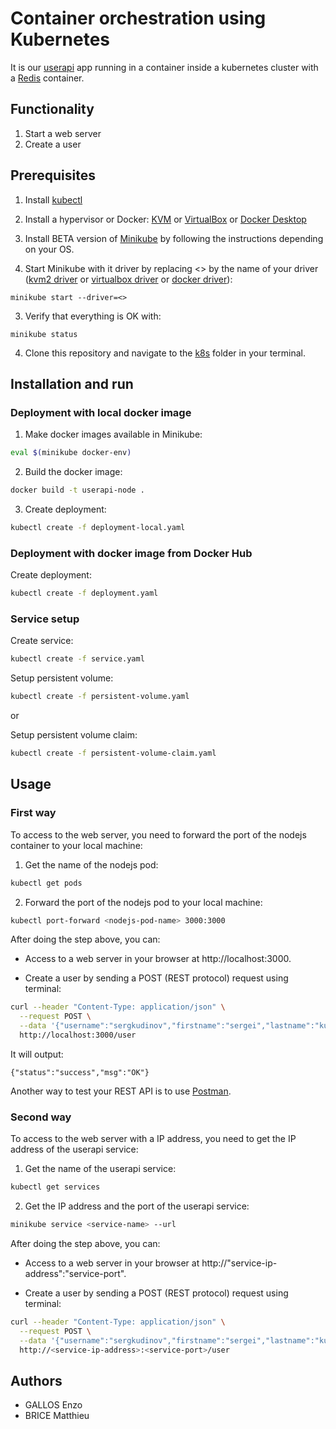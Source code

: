 # Container orchestration using Kubernetes

It is our [userapi](https://github.com/enzo2346/devops-project/tree/main/userapi) app running in a container inside a kubernetes cluster with a [Redis](https://redis.io/) container.

## Functionality

1. Start a web server
2. Create a user

## Prerequisites

1. Install [kubectl](https://kubernetes.io/docs/tasks/tools/)

2. Install a hypervisor or Docker: [KVM](https://minikube.sigs.k8s.io/docs/drivers/kvm2/) or [VirtualBox](https://www.virtualbox.org/wiki/Downloads) or [Docker Desktop](https://www.docker.com/products/docker-desktop/)

3. Install BETA version of [Minikube](https://kubernetes.io/docs/tasks/tools/install-minikube/) by following the instructions depending on your OS.

4. Start Minikube with it driver by replacing <> by the name of your driver ([kvm2 driver](https://minikube.sigs.k8s.io/docs/drivers/kvm2/) or [virtualbox driver](https://minikube.sigs.k8s.io/docs/drivers/virtualbox/) or [docker driver](https://minikube.sigs.k8s.io/docs/drivers/docker/)):

```
minikube start --driver=<>
```

3. Verify that everything is OK with:

```
minikube status
```

4. Clone this repository and navigate to the [k8s](https://github.com/enzo2346/devops-project/tree/main/k8s) folder in your terminal.

## Installation and run

### Deployment with local docker image

1. Make docker images available in Minikube:

```bash
eval $(minikube docker-env)
```

2. Build the docker image:

```bash
docker build -t userapi-node .
```

3. Create deployment:

```bash
kubectl create -f deployment-local.yaml
```

### Deployment with docker image from Docker Hub

Create deployment:

```bash
kubectl create -f deployment.yaml
```

### Service setup

Create service:

```bash
kubectl create -f service.yaml
```

Setup persistent volume:

```bash
kubectl create -f persistent-volume.yaml
```

or 

Setup persistent volume claim:

```bash
kubectl create -f persistent-volume-claim.yaml
```

## Usage

### First way

To access to the web server, you need to forward the port of the nodejs container to your local machine:

1. Get the name of the nodejs pod:

```bash
kubectl get pods
```

2. Forward the port of the nodejs pod to your local machine:

```bash
kubectl port-forward <nodejs-pod-name> 3000:3000
```

After doing the step above, you can:

- Access to a web server in your browser at http://localhost:3000.

- Create a user by sending a POST (REST protocol) request using terminal:

```bash
curl --header "Content-Type: application/json" \
  --request POST \
  --data '{"username":"sergkudinov","firstname":"sergei","lastname":"kudinov"}' \
  http://localhost:3000/user
```

It will output:

```
{"status":"success","msg":"OK"}
```

Another way to test your REST API is to use [Postman](https://www.postman.com/).

### Second way

To access to the web server with a IP address, you need to get the IP address of the userapi service:

1. Get the name of the userapi service:

```bash
kubectl get services
```

2. Get the IP address and the port of the userapi service:

```bash
minikube service <service-name> --url
```

After doing the step above, you can:

- Access to a web server in your browser at http://"service-ip-address":"service-port".

- Create a user by sending a POST (REST protocol) request using terminal:

```bash
curl --header "Content-Type: application/json" \
  --request POST \
  --data '{"username":"sergkudinov","firstname":"sergei","lastname":"kudinov"}' \
  http://<service-ip-address>:<service-port>/user
```

## Authors

- GALLOS Enzo
- BRICE Matthieu
